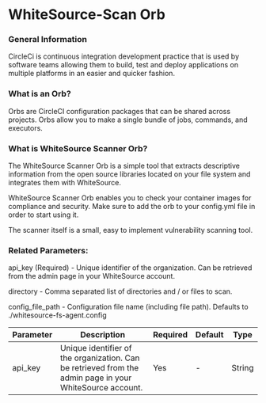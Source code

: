 WhiteSource-Scan Orb
==============================

### General Information
CircleCi is continuous integration development practice that is used by software teams allowing them to build, test and deploy applications on multiple platforms in an easier and quicker fashion.


### What is an Orb?

Orbs are CircleCI configuration packages that can be shared across projects. Orbs allow you to make a single bundle of jobs, commands, and executors.

### What is WhiteSource Scanner Orb?

The WhiteSource Scanner Orb is a simple tool that extracts descriptive information from the open source libraries located on your file system and integrates them with WhiteSource.

WhiteSource Scanner Orb enables you to check your container images for compliance and security. Make sure to add the orb to your config.yml file in order to start using it.

The scanner itself is a small, easy to implement vulnerability scanning tool.

### Related Parameters:
api_key (Required) -  Unique identifier of the organization. Can be retrieved from the admin page in your WhiteSource account.

directory - Comma separated list of directories and / or files to scan.

config_file_path - Configuration file name (including file path). Defaults to ./whitesource-fs-agent.config 

| Parameter  | Description | Required | Default | Type |
| -----------| -------------------------------------------------------------------------------------------------------- | ------------- | ------------- | ------------- |
| api_key  |  Unique identifier of the organization. Can be retrieved from the admin page in your WhiteSource account. | Yes | - | String |
